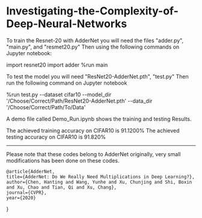 # Investigating-the-Complexity-of-Deep-Neural-Networks

To train the Resnet-20 with AdderNet you will need the files "adder.py", "main.py", and "resmet20.py" Then using the following commands on Jupyter notebook:

import resnet20
import adder
%run main 

To test the model you will need "ResNet20-AdderNet.pth", "test.py" Then run the following command on Jupyter notebook

%run test.py --dataset cifar10 --model_dir '/Choose/Correct/Path/ResNet20-AdderNet.pth' --data_dir '/Choose/Correct/Path/To/Data'

A demo file called Demo_Run.ipynb shows the training and testing Results. 

The achieved training accuracy on CIFAR10 is 91.1200%
The achieved testing accuracy on CIFAR10 is 91.820%

------------------------------------------------------------------------------------------------------------------
Please note that these codes belong to AdderNet originally, very small modifications has been done on these codes.




	@article{AdderNet,
	title={AdderNet: Do We Really Need Multiplications in Deep Learning?},
	author={Chen, Hanting and Wang, Yunhe and Xu, Chunjing and Shi, Boxin and Xu, Chao and Tian, Qi and Xu, Chang},
	journal={CVPR},
	year={2020}
}

